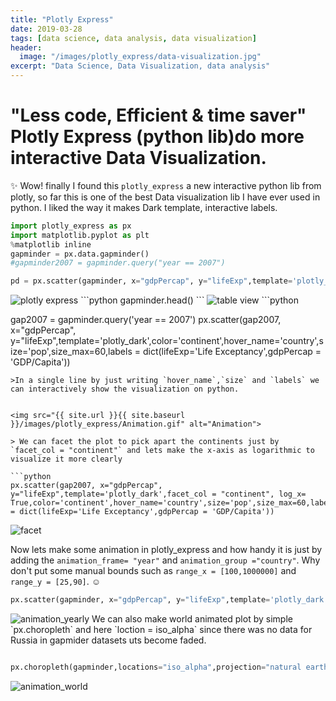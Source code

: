 ```yaml
---
title: "Plotly Express"
date: 2019-03-28
tags: [data science, data analysis, data visualization]
header:
  image: "/images/plotly_express/data-visualization.jpg"
excerpt: "Data Science, Data Visualization, data analysis"
---
```



# "Less code, Efficient & time saver" Plotly Express (python lib)do more interactive Data Visualization.

:sparkles: Wow! finally I found this `plotly_express` a new interactive python lib from plotly, so far this is one of the best Data visualization lib I have ever used in python. I liked the way it makes Dark template, interactive labels.

```python
import plotly_express as px
import matplotlib.pyplot as plt
%matplotlib inline
gapminder = px.data.gapminder()
#gapminder2007 = gapminder.query("year == 2007")

pd = px.scatter(gapminder, x="gdpPercap", y="lifeExp",template='plotly_dark',color='continent',labels = dict(lifeExp='Life Exceptancy',gdpPercap = 'GDP/Capita'))

```

<img src="{{ site.url }}{{ site.baseurl }}/images/plotly_express/plotly_express.png" alt="plotly express">
```python
gapminder.head()
```

<img src="{{ site.url }}{{ site.baseurl }}/images/plotly_express/table.view.png" alt="table view">
```python

gap2007 = gapminder.query('year == 2007')
px.scatter(gap2007, x="gdpPercap", y="lifeExp",template='plotly_dark',color='continent',hover_name='country',size='pop',size_max=60,labels = dict(lifeExp='Life Exceptancy',gdpPercap = 'GDP/Capita'))

```
>In a single line by just writing `hover_name`,`size` and `labels` we can interactively show the visualization on python.


<img src="{{ site.url }}{{ site.baseurl }}/images/plotly_express/Animation.gif" alt="Animation">

> We can facet the plot to pick apart the continents just by `facet_col = "continent"` and lets make the x-axis as logarithmic to visualize it more clearly

```python
px.scatter(gap2007, x="gdpPercap", y="lifeExp",template='plotly_dark',facet_col = "continent", log_x= True,color='continent',hover_name='country',size='pop',size_max=60,labels = dict(lifeExp='Life Exceptancy',gdpPercap = 'GDP/Capita'))
```

<img src="{{ site.url }}{{ site.baseurl }}/images/plotly_express/facet.gif" alt="facet">

Now lets make some animation in plotly_express and how handy it is just by adding the `animation_frame= "year"` and `animation_group ="country"`. Why don't put some manual bounds such as `range_x = [100,1000000]` and `range_y = [25,90]`. :relaxed:

```python
px.scatter(gapminder, x="gdpPercap", y="lifeExp",template='plotly_dark', log_x= True,color='continent',animation_frame= "year",animation_group ="country",hover_name='country', range_x = [100,1000000], range_y = [25,90] ,size='pop',size_max=60,labels = dict(lifeExp='Life Exceptancy',gdpPercap = 'GDP/Capita'))
```

<img src="{{ site.url }}{{ site.baseurl }}/images/plotly_express/animation_yearly.gif" alt="animation_yearly">
We can also make world animated plot by simple `px.choropleth` and here `loction = iso_alpha` since there was no data for Russia in gapmider datasets uts become faded.

```python

px.choropleth(gapminder,locations="iso_alpha",projection="natural earth",template='plotly_dark', color='lifeExp',labels =dict(lifeExp='Life Expectation ',iso_alpha ="Location " , year = 'Year '),animation_frame= "year",animation_group ="country",hover_name='country')
````

<img src="{{ site.url }}{{ site.baseurl }}/images/plotly_express/animation_world.gif" alt="animation_world">
